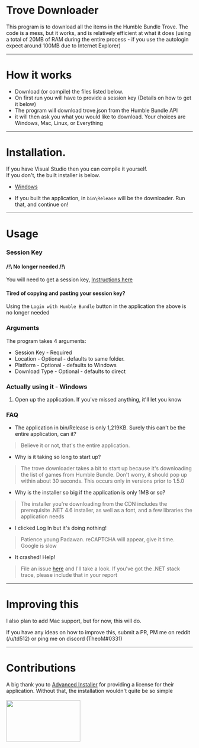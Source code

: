 

# Trove Downloader

This program is to download all the items in the Humble Bundle Trove. The code is a mess, but it works, and is relatively efficient at what it does (using a total of 20MB of RAM during the entire process - if you use the autologin expect around 100MB due to Internet Explorer)

*****
# How it works

* Download (or compile) the files listed below.
* On first run you will have to provide a session key (Details on how to get it below)
* The program will download trove.json from the Humble Bundle API
* it will then ask you what you would like to download. Your choices are Windows, Mac, Linux, or Everything

****
# Installation.

If you have Visual Studio then you can compile it yourself.  
If you don't, the built installer is below.  
* [Windows](https://ltscdn.m6.nz/humble/trove-downloader.exe?version=1.7.2&utm_source=htd-github)

* If you built the application, in `bin\Release` will be the downloader. Run that, and continue on!

****

# Usage

### Session Key

#### /!\ No longer needed /!\
You will need to get a session key, [Instructions here](https://github.com/talonius/hb-downloader/wiki/Using-Session-Information-From-Windows-For-hb-downloader)

#### Tired of copying and pasting your session key? 
Using the `Login with Humble Bundle` button in the application the above is no longer needed


### Arguments

The program takes 4 arguments:

* Session Key - Required
* Location - Optional - defaults to same folder.
* Platform - Optional - defaults to Windows
* Download Type - Optional - defaults to direct

### Actually using it - Windows

1. Open up the application. If you've missed anything, it'll let you know

### FAQ

 * The application in bin/Release is only 1,219KB. Surely this can't be the entire application, can it?
 

> Believe it or not, that's the entire application.

* Why is it taking so long to start up?

> The trove downloader takes a bit to start up because it's downloading the list of games from Humble Bundle. Don't worry, it should pop up within about 30 seconds. This occurs only in versions prior to 1.5.0

* Why is the installer so big if the application is only 1MB or so?

> The installer you're downloading from the CDN includes the prerequisite .NET 4.6 installer, as well as a font, and a few libraries the application needs

* I clicked Log In but it's doing nothing!

> Patience young Padawan. reCAPTCHA will appear, give it time. Google is slow

* It crashed! Help!

> File an issue [here](https://github.com/td512/Humble-Trove-Downloader/issues) and I'll take a look. If you've got the .NET stack trace, please include that in your report
 
****

# Improving this

I also plan to add Mac support, but for now, this will do.

If you have any ideas on how to improve this, submit a PR, PM me on reddit (/u/td512) or ping me on discord (TheoM#0331)

****

# Contributions

A big thank you to [Advanced Installer](https://www.advancedinstaller.com) for providing a license for their application. Without that, the installation wouldn't quite be so simple
<br><br>
<img src="https://github.com/td512/Humble-Trove-Downloader/blob/master/contrib/contrib_logo_ai.png" height="112" width="200">
